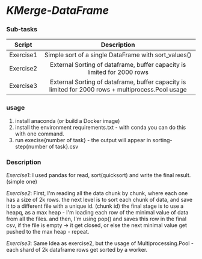 # ***KMerge-DataFrame***

### **Sub-tasks**
| Script | Description | 
| :---: | :---: |
| Exercise1 | Simple sort of a single DataFrame with sort_values()
| Exercise2 | External Sorting of dataframe, buffer capacity is limited for 2000 rows
| Exercise3 | External Sorting of dataframe, buffer capacity is limited for 2000 rows + multiprocess.Pool usage

### **usage**
1. install anaconda (or build a Docker image)
2. install the environment requirements.txt - with conda you can do this with one command.
3. run execise{number of task} - the output will appear in sorting-step{number of task}.csv

### Description
*Exercise1*: I used pandas for read, sort(quicksort) and write the final result. (simple one)  

*Exercise2*: First, I'm reading all the data chunk by chunk, where each one has a size of 2k rows.
the next level is to sort each chunk of data, and save it to a different file with a unique id. (chunk id)
the final stage is to use a heapq, as a max heap - I'm loading each row of the minimal value of data from all the files.
and then, I'm using pop() and saves this row in the final csv, if the file is empty -> it get closed, or else the next minimal value get pushed to the max heap - repeat.  

*Exercise3*: Same Idea as exercise2, but the usage of Multiprocessing.Pool - each shard of 2k dataframe rows get sorted by a worker.  
